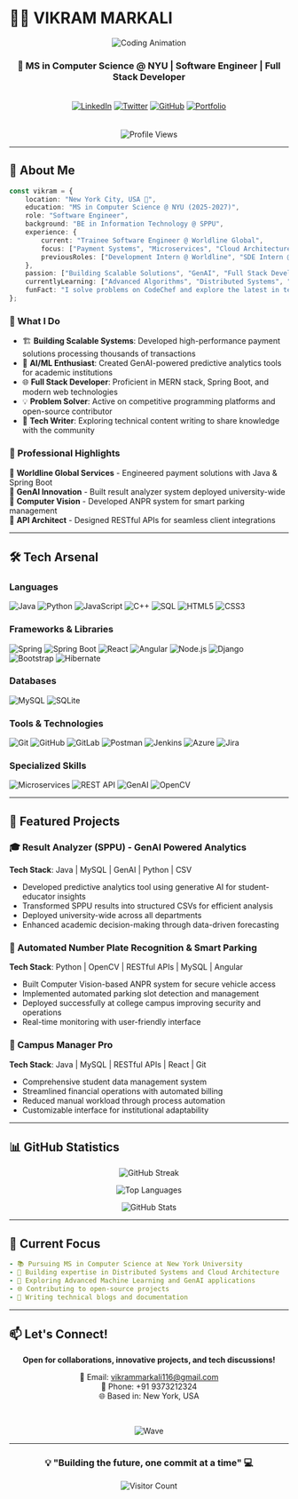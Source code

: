 # 👨‍💻 **VIKRAM MARKALI**

<div align="center">
  
  ![Coding Animation](https://user-images.githubusercontent.com/74038190/229223263-cf2e4b07-2615-4f87-9c38-e37600f8381a.gif)
  
  ### 🚀 MS in Computer Science @ NYU | Software Engineer | Full Stack Developer
  
  <div style="display: flex; justify-content: center; gap: 15px; margin: 20px 0;">
    
  [![LinkedIn](https://img.shields.io/badge/LinkedIn-%230077B5.svg?style=for-the-badge&logo=linkedin&logoColor=white)](https://www.linkedin.com/in/vikram-markali-111a9922a)
  [![Twitter](https://img.shields.io/badge/Twitter-%231DA1F2.svg?style=for-the-badge&logo=Twitter&logoColor=white)](https://twitter.com/Hell_116)
  [![GitHub](https://img.shields.io/badge/github-%23121011.svg?style=for-the-badge&logo=github&logoColor=white)](https://github.com/Vikram739)
  [![Portfolio](https://img.shields.io/badge/Portfolio-%23000000.svg?style=for-the-badge&logo=firefox&logoColor=#FF7139)](your-portfolio-url)
  
  </div>
  
  <img src="https://komarev.com/ghpvc/?username=Vikram739&style=for-the-badge&color=blueviolet" alt="Profile Views"/>
  
</div>

---

## 💫 About Me

```typescript
const vikram = {
    location: "New York City, USA 🗽",
    education: "MS in Computer Science @ NYU (2025-2027)",
    role: "Software Engineer",
    background: "BE in Information Technology @ SPPU",
    experience: {
        current: "Trainee Software Engineer @ Worldline Global",
        focus: ["Payment Systems", "Microservices", "Cloud Architecture"],
        previousRoles: ["Development Intern @ Worldline", "SDE Intern @ Maverick Labs"]
    },
    passion: ["Building Scalable Solutions", "GenAI", "Full Stack Development"],
    currentlyLearning: ["Advanced Algorithms", "Distributed Systems", "Cloud Computing"],
    funFact: "I solve problems on CodeChef and explore the latest in tech! 🚀"
};
```

### 🎯 What I Do

- 🏗️ **Building Scalable Systems**: Developed high-performance payment solutions processing thousands of transactions
- 🤖 **AI/ML Enthusiast**: Created GenAI-powered predictive analytics tools for academic institutions
- 🌐 **Full Stack Developer**: Proficient in MERN stack, Spring Boot, and modern web technologies
- 💡 **Problem Solver**: Active on competitive programming platforms and open-source contributor
- 📝 **Tech Writer**: Exploring technical content writing to share knowledge with the community

### 💼 Professional Highlights

🔹 **Worldline Global Services** - Engineered payment solutions with Java & Spring Boot  
🔹 **GenAI Innovation** - Built result analyzer system deployed university-wide  
🔹 **Computer Vision** - Developed ANPR system for smart parking management  
🔹 **API Architect** - Designed RESTful APIs for seamless client integrations  

---

## 🛠️ Tech Arsenal

### Languages
![Java](https://img.shields.io/badge/java-%23ED8B00.svg?style=for-the-badge&logo=openjdk&logoColor=white)
![Python](https://img.shields.io/badge/python-3670A0?style=for-the-badge&logo=python&logoColor=ffdd54)
![JavaScript](https://img.shields.io/badge/javascript-%23323330.svg?style=for-the-badge&logo=javascript&logoColor=%23F7DF1E)
![C++](https://img.shields.io/badge/c++-%2300599C.svg?style=for-the-badge&logo=c%2B%2B&logoColor=white)
![SQL](https://img.shields.io/badge/sql-%2307405e.svg?style=for-the-badge&logo=postgresql&logoColor=white)
![HTML5](https://img.shields.io/badge/html5-%23E34F26.svg?style=for-the-badge&logo=html5&logoColor=white)
![CSS3](https://img.shields.io/badge/css3-%231572B6.svg?style=for-the-badge&logo=css3&logoColor=white)

### Frameworks & Libraries
![Spring](https://img.shields.io/badge/spring-%236DB33F.svg?style=for-the-badge&logo=spring&logoColor=white)
![Spring Boot](https://img.shields.io/badge/Spring_Boot-6DB33F?style=for-the-badge&logo=spring-boot&logoColor=white)
![React](https://img.shields.io/badge/react-%2320232a.svg?style=for-the-badge&logo=react&logoColor=%2361DAFB)
![Angular](https://img.shields.io/badge/angular-%23DD0031.svg?style=for-the-badge&logo=angular&logoColor=white)
![Node.js](https://img.shields.io/badge/node.js-6DA55F?style=for-the-badge&logo=node.js&logoColor=white)
![Django](https://img.shields.io/badge/django-%23092E20.svg?style=for-the-badge&logo=django&logoColor=white)
![Bootstrap](https://img.shields.io/badge/bootstrap-%238511FA.svg?style=for-the-badge&logo=bootstrap&logoColor=white)
![Hibernate](https://img.shields.io/badge/Hibernate-59666C?style=for-the-badge&logo=Hibernate&logoColor=white)

### Databases
![MySQL](https://img.shields.io/badge/mysql-4479A1.svg?style=for-the-badge&logo=mysql&logoColor=white)
![SQLite](https://img.shields.io/badge/sqlite-%2307405e.svg?style=for-the-badge&logo=sqlite&logoColor=white)

### Tools & Technologies
![Git](https://img.shields.io/badge/git-%23F05033.svg?style=for-the-badge&logo=git&logoColor=white)
![GitHub](https://img.shields.io/badge/github-%23121011.svg?style=for-the-badge&logo=github&logoColor=white)
![GitLab](https://img.shields.io/badge/gitlab-%23181717.svg?style=for-the-badge&logo=gitlab&logoColor=white)
![Postman](https://img.shields.io/badge/Postman-FF6C37?style=for-the-badge&logo=postman&logoColor=white)
![Jenkins](https://img.shields.io/badge/jenkins-%232C5263.svg?style=for-the-badge&logo=jenkins&logoColor=white)
![Azure](https://img.shields.io/badge/azure-%230072C6.svg?style=for-the-badge&logo=microsoftazure&logoColor=white)
![Jira](https://img.shields.io/badge/jira-%230A0FFF.svg?style=for-the-badge&logo=jira&logoColor=white)

### Specialized Skills
![Microservices](https://img.shields.io/badge/Microservices-FF6C37?style=for-the-badge&logo=microservices&logoColor=white)
![REST API](https://img.shields.io/badge/REST_API-009688?style=for-the-badge&logo=fastapi&logoColor=white)
![GenAI](https://img.shields.io/badge/GenAI-412991?style=for-the-badge&logo=openai&logoColor=white)
![OpenCV](https://img.shields.io/badge/opencv-%23white.svg?style=for-the-badge&logo=opencv&logoColor=white)

---

## 🚀 Featured Projects

### 🎓 Result Analyzer (SPPU) - GenAI Powered Analytics
**Tech Stack**: Java | MySQL | GenAI | Python | CSV  
- Developed predictive analytics tool using generative AI for student-educator insights
- Transformed SPPU results into structured CSVs for efficient analysis
- Deployed university-wide across all departments
- Enhanced academic decision-making through data-driven forecasting

### 🚗 Automated Number Plate Recognition & Smart Parking
**Tech Stack**: Python | OpenCV | RESTful APIs | MySQL | Angular  
- Built Computer Vision-based ANPR system for secure vehicle access
- Implemented automated parking slot detection and management
- Deployed successfully at college campus improving security and operations
- Real-time monitoring with user-friendly interface

### 🏫 Campus Manager Pro
**Tech Stack**: Java | MySQL | RESTful APIs | React | Git  
- Comprehensive student data management system
- Streamlined financial operations with automated billing
- Reduced manual workload through process automation
- Customizable interface for institutional adaptability

---

## 📊 GitHub Statistics

<div align="center">
  
  ![GitHub Streak](http://github-readme-streak-stats.herokuapp.com?user=Vikram739&theme=radical&hide_border=true&background=0D1117&stroke=00D9FF&ring=00D9FF&fire=FF6B35&currStreakLabel=00D9FF)
  
  ![Top Languages](https://github-readme-stats.vercel.app/api/top-langs/?username=Vikram739&layout=compact&theme=radical&hide_border=true&bg_color=0D1117&title_color=00D9FF&text_color=FFFFFF)
  
  ![GitHub Stats](https://github-readme-stats.vercel.app/api?username=Vikram739&show_icons=true&theme=radical&hide_border=true&bg_color=0D1117&title_color=00D9FF&icon_color=FF6B35&text_color=FFFFFF)
  
</div>

---

## 🎯 Current Focus

```yaml
- 📚 Pursuing MS in Computer Science at New York University
- 💼 Building expertise in Distributed Systems and Cloud Architecture
- 🤖 Exploring Advanced Machine Learning and GenAI applications
- 🌐 Contributing to open-source projects
- 📝 Writing technical blogs and documentation
```

---

## 📫 Let's Connect!

<div align="center">
  
  **Open for collaborations, innovative projects, and tech discussions!**
  
  📧 Email: vikrammarkali116@gmail.com  
  📱 Phone: +91 9373212324  
  🌐 Based in: New York, USA
  
  <br/>
  
  ![Wave](https://raw.githubusercontent.com/mayhemantt/mayhemantt/Update/svg/Bottom.svg)
  
</div>

---

<div align="center">
  
  ### 💡 "Building the future, one commit at a time" 💻
  
  ![Visitor Count](https://profile-counter.glitch.me/Vikram739/count.svg)
  
</div>
